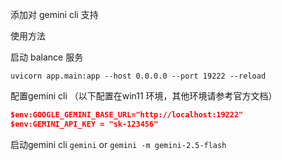 添加对 gemini cli 支持

使用方法

启动 balance 服务
```shell
uvicorn app.main:app --host 0.0.0.0 --port 19222 --reload
```

配置gemini cli （以下配置在win11 环境，其他环境请参考官方文档）
```json
$env:GOOGLE_GEMINI_BASE_URL="http://localhost:19222"
$env:GEMINI_API_KEY = "sk-123456" 
```

启动gemini cli
`gemini`
or
`gemini -m gemini-2.5-flash`